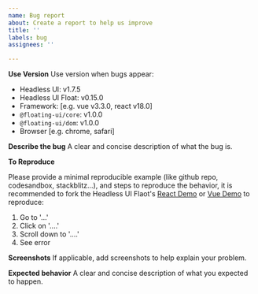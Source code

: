 ```yaml
---
name: Bug report
about: Create a report to help us improve
title: ''
labels: bug
assignees: ''

---
```


<!--

Notice:

Please provide enough information and a minimal reproducible example, otherwise, I will close the issue.

-->

**Use Version**
Use version when bugs appear:
 - Headless UI: v1.7.5
 - Headless UI Float: v0.15.0
 - Framework: [e.g. vue v3.3.0, react v18.0]
 - `@floating-ui/core`: v1.0.0
 - `@floating-ui/dom`: v1.0.0
 - Browser [e.g. chrome, safari]

**Describe the bug**
A clear and concise description of what the bug is.

**To Reproduce**

Please provide a minimal reproducible example (like github repo, codesandbox, stackblitz...), and steps to reproduce the behavior, it is recommended to fork the Headless UI Flaot's [React Demo](https://headlessui-float.vercel.app/react/quick-start.html#online-demo) or [Vue Demo](https://headlessui-float.vercel.app/vue/quick-start.html#online-demo) to reproduce:
1. Go to '...'
2. Click on '....'
3. Scroll down to '....'
4. See error

**Screenshots**
If applicable, add screenshots to help explain your problem.

**Expected behavior**
A clear and concise description of what you expected to happen.
